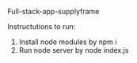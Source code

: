 Full-stack-app-supplyframe

Instructutions to run:
1. Install node modules by npm i
2. Run node server by node index.js
